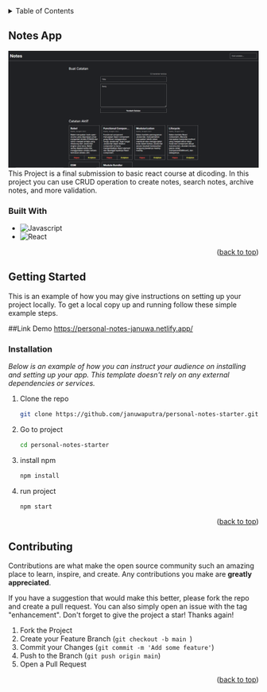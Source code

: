 
<!-- TABLE OF CONTENTS -->
<details>
  <summary>Table of Contents</summary>
  <ol>
    <li>
      <a href="#about-the-project">About The Project</a>
      <ul>
        <li><a href="#built-with">Built With</a></li>
      </ul>
    </li>
    <li>
      <a href="#getting-started">Getting Started</a>
      <ul>
        <li><a href="#prerequisites">Prerequisites</a></li>
        <li><a href="#installation">Installation</a></li>
      </ul>
    </li>
    <li><a href="#usage">Usage</a></li>
    <li><a href="#contributing">Contributing</a></li>
  </ol>
</details>



<!-- ABOUT THE PROJECT -->
## Notes App

![My-Personal-Notes](https://github.com/JanuwaPutra/personal-notes-starter/blob/main/screenshoot/Screenshot%202024-09-24%20222214.png)
This Project is a final submission to basic react course at dicoding. In this project you can use CRUD operation to create notes, search notes, archive notes, and more validation.



### Built With

* ![Javascript](https://img.shields.io/badge/Javascript-fff?style=for-the-badge&logo=Javascript)
* ![React](https://img.shields.io/badge/React-fff?style=for-the-badge&logo=React)
<p align="right">(<a href="#readme-top">back to top</a>)</p>



<!-- GETTING STARTED -->
## Getting Started

This is an example of how you may give instructions on setting up your project locally.
To get a local copy up and running follow these simple example steps.

##Link Demo
https://personal-notes-januwa.netlify.app/

### Installation

_Below is an example of how you can instruct your audience on installing and setting up your app. This template doesn't rely on any external dependencies or services._

1. Clone the repo
   ```sh
   git clone https://github.com/januwaputra/personal-notes-starter.git
   ```
2. Go to project
   ```sh
   cd personal-notes-starter
   ```
3. install npm 
   ```sh
   npm install
   ```
4. run project
   ```sh
   npm start
   ```
 
<p align="right">(<a href="#readme-top">back to top</a>)</p>

<!-- CONTRIBUTING -->
## Contributing

Contributions are what make the open source community such an amazing place to learn, inspire, and create. Any contributions you make are **greatly appreciated**.

If you have a suggestion that would make this better, please fork the repo and create a pull request. You can also simply open an issue with the tag "enhancement".
Don't forget to give the project a star! Thanks again!

1. Fork the Project
2. Create your Feature Branch (`git checkout -b main `)
3. Commit your Changes (`git commit -m 'Add some feature'`)
4. Push to the Branch (`git push origin main`)
5. Open a Pull Request

<p align="right">(<a href="#readme-top">back to top</a>)</p>
